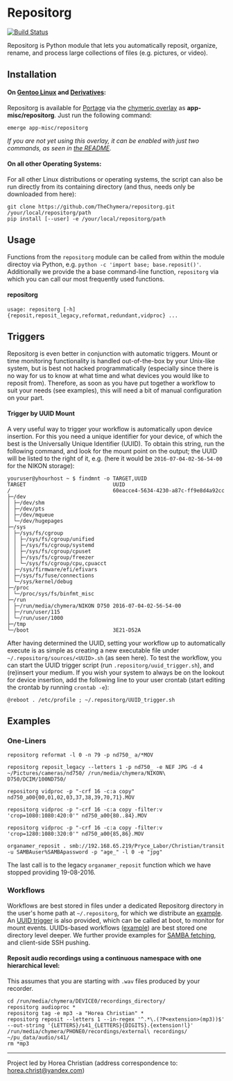# Repositorg
[![Build Status](https://travis-ci.org/TheChymera/repositorg.svg?branch=master)](https://travis-ci.org/TheChymera/repositorg)

Repositorg is Python module that lets you automatically reposit, organize, rename, and process large collections of files (e.g. pictures, or video).

## Installation

#### On [Gentoo Linux](http://en.wikipedia.org/wiki/Gentoo_linux) and [Derivatives](http://en.wikipedia.org/wiki/Category:Gentoo_Linux_derivatives):

Repositorg is available for [Portage](http://en.wikipedia.org/wiki/Portage_(software)) via the [chymeric overlay](https://github.com/TheChymera/chymeric) as **app-misc/repositorg**.
Just run the following command:

```
emerge app-misc/repositorg
```

*If you are not yet using this overlay, it can be enabled with just two commands, as seen in [the README](https://github.com/TheChymera/chymeric).*

#### On all other Operating Systems:

For all other Linux distributions or operating systems, the script can also be run directly from
its containing directory (and thus, needs only be downloaded from here):

```
git clone https://github.com/TheChymera/repositorg.git /your/local/repositorg/path
pip install [--user] -e /your/local/repositorg/path
```

## Usage
Functions from the `repositorg` module can be called from within the module directoy via Python, e.g.  `python -c 'import base; base.reposit()'`.
Additionally we provide the a base command-line function, `repositorg` via which you can call our most frequently used functions.

#### repositorg
```
usage: repositorg [-h] {reposit,reposit_legacy,reformat,redundant,vidproc} ...
```
## Triggers

Repositorg is even better in conjunction with automatic triggers.
Mount or time monitoring functionality is handled out-of-the-box by your Unix-like system, but is best not hacked programmatically
(especially since there is no way for us to know at what time and what devices you would like to reposit from).
Therefore, as soon as you have put together a workflow to suit your needs (see examples), this will need a bit of manual configuration on your part.

#### Trigger by UUID Mount

A very useful way to trigger your workflow is automatically upon device insertion.
For this you need a unique identifier for your device, of which the best is the Universally Unique Identifier (UUID).
To obtain this string, run the following command, and look for the mount point on the output; the UUID will be listed to the right of it, e.g. (here it would be `2016-07-04-02-56-54-00` for the NIKON storage):

```
youruser@yhourhost ~ $ findmnt -o TARGET,UUID
TARGET                            UUID
/                                 60eacce4-5634-4230-a87c-ff9e8d4a92cc
├─/dev
│ ├─/dev/shm
│ ├─/dev/pts
│ ├─/dev/mqueue
│ └─/dev/hugepages
├─/sys
│ ├─/sys/fs/cgroup
│ │ ├─/sys/fs/cgroup/unified
│ │ ├─/sys/fs/cgroup/systemd
│ │ ├─/sys/fs/cgroup/cpuset
│ │ ├─/sys/fs/cgroup/freezer
│ │ └─/sys/fs/cgroup/cpu,cpuacct
│ ├─/sys/firmware/efi/efivars
│ ├─/sys/fs/fuse/connections
│ └─/sys/kernel/debug
├─/proc
│ └─/proc/sys/fs/binfmt_misc
├─/run
│ ├─/run/media/chymera/NIKON D750 2016-07-04-02-56-54-00
│ ├─/run/user/115
│ └─/run/user/1000
├─/tmp
└─/boot                           3E21-D52A

```

After having determined the UUID, setting your workflow up to automatically execute is as simple as creating a new executable file under `~/.repositorg/sources/<UUID>.sh` (as seen here).
To test the workflow, you can start the UUID trigger script (run `.repositorg/uuid_trigger.sh`), and (re)insert your medium.
If you wish your system to always be on the lookout for device insertion, add the following line to your user crontab (start editing the crontab by running `crontab -e`):

```
@reboot . /etc/profile ; ~/.repositorg/UUID_trigger.sh
```

## Examples

### One-Liners

```
repositorg reformat -l 0 -n 79 -p nd750_ a/*MOV

repositorg reposit_legacy --letters 1 -p nd750_ -e NEF JPG -d 4 ~/Pictures/cameras/nd750/ /run/media/chymera/NIKON\ D750/DCIM/100ND750/

repositorg vidproc -p "-crf 16 -c:a copy" nd750_a00{00,01,02,03,37,38,39,70,71}.MOV

repositorg vidproc -p "-crf 16 -c:a copy -filter:v 'crop=1080:1080:420:0'" nd750_a00{80..84}.MOV

repositorg vidproc -p "-crf 16 -c:a copy -filter:v 'crop=1280:1080:320:0'" nd750_a00{85,86}.MOV

organamer_reposit . smb://192.168.65.219/Pryce_Labor/Christian/transit -u SAMBAuser%SAMBApassword -p "age_" -l 0 -e "jpg"
```

The last call is to the legacy `organamer_reposit` function which we have stopped providing 19-08-2016.

### Workflows

Workflows are best stored in files under a dedicated Repositorg directory in the user's home path at `~/.repositorg`, for which we distribute an [example](.repositorg).
An [UUID trigger](.repositorg/UUID_trigger.sh) is also provided, which can be called at boot, to monitor for mount events.
UUIDs-based workflows ([example](.repositorg/sources/UUIDs/EXAMPLE-UUID.sh)) are best stored one directory level deeper.
We further provide examples for [SAMBA fetching](.repositorg/sources/example_samba.sh), and client-side SSH pushing.

#### Reposit audio recordings using a continuous namespace with one hierarchical level:

This assumes that you are starting with `.wav` files produced by your recorder.

```
cd /run/media/chymera/DEVICE0/recordings_directory/
repositorg audioproc *
repositorg tag -e mp3 -a "Horea Christian" *
repositorg reposit --letters 1 --in-regex '^.*\.(?P<extension>(mp3))$' --out-string '{LETTERS}/s41_{LETTERS}{DIGITS}.{extension!l}' /run/media/chymera/PHONE0/recordings/external\ recordings/ ~/pu_data/audio/s41/
rm *mp3
```

---
Project led by Horea Christian (address correspondence to: horea.christ@yandex.com)
